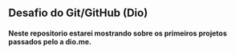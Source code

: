 ## Desafio do Git/GitHub (Dio)
#### <p>Neste repositorio estarei mostrando sobre os primeiros projetos passados pelo a <b>dio.me</b>.</p>
